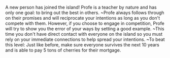 A new person has joined the island! Profe is a teacher by nature and has only one goal: to bring out the best in others.
~Profe always follows through on their promises and will reciprocate your intentions as long as you don't compete with them. However, if you choose to engage in competition, Profe will try to show you the error of your ways by setting a good example.
~This time you don't have direct contact with everyone on the island so you must rely on your immediate connections to help spread your intentions.
~To beat this level: Just like before, make sure everyone survives the next 10 years and is able to pay 5 tons of cherries for their mortgage.
